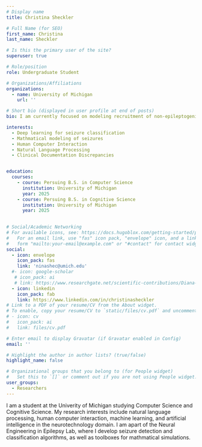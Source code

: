```yaml
---
# Display name
title: Christina Sheckler

# Full Name (for SEO)
first_name: Christina
last_name: Sheckler

# Is this the primary user of the site?
superuser: true

# Role/position
role: Undergraduate Student

# Organizations/Affiliations
organizations:
  - name: University of Michigan
    url: ''

# Short bio (displayed in user profile at end of posts)
bio: I am currently focused on modeling recruitment of non-epileptogenic brain regions during a seizure. 

interests:
  - Deep learning for seizure classification
  - Mathmatical modeling of seizures
  - Human Computer Interaction
  - Natural Language Processing
  - Clinical Documentation Discrepancies 


education:
  courses:
    - course: Persuing B.S. in Computer Science
      institution: University of Michigan
      year: 2025
    - course: Persuing B.S. in Cognitive Science
      institution: University of Michigan
      year: 2025
    

# Social/Academic Networking
# For available icons, see: https://docs.hugoblox.com/getting-started/page-builder/#icons
#   For an email link, use "fas" icon pack, "envelope" icon, and a link in the
#   form "mailto:your-email@example.com" or "#contact" for contact widget.
social:
  - icon: envelope
    icon_pack: fas
    link: 'ninashec@umich.edu'
  #- icon: google-scholar
   # icon_pack: ai
   # link: https://www.researchgate.net/scientific-contributions/Diana-M-Karosas-2291126194
  - icon: linkedin
    icon_pack: fab
    link: https://www.linkedin.com/in/christinasheckler
# Link to a PDF of your resume/CV from the About widget.
# To enable, copy your resume/CV to `static/files/cv.pdf` and uncomment the lines below.
# - icon: cv
#   icon_pack: ai
#   link: files/cv.pdf

# Enter email to display Gravatar (if Gravatar enabled in Config)
email: ''

# Highlight the author in author lists? (true/false)
highlight_name: false

# Organizational groups that you belong to (for People widget)
#   Set this to `[]` or comment out if you are not using People widget.
user_groups:
  - Researchers
---
```


I am a student at the Univerity of Michigan studying Computer Science and Cognitive Science. My research interests include natural language processing, human computer interaction, machine learning, and artificial intelligence in the neurotechnology domain. I am apart of the Neural Engineering in Epilepsy Lab, where I develop seizure detection and classification algorithms, as well as toolboxes for mathmatical simulations.
